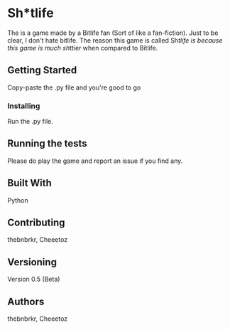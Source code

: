 # Sh*tlife

The is a game made by a Bitlife fan (Sort of like a fan-fiction). Just to be clear, I don't hate bitlife. The reason this game is called Sh*tlife is because this game is much sh*ttier when compared to Bitlife.

## Getting Started

Copy-paste the .py file and you're good to go

### Installing

Run the .py file.

## Running the tests

Please do play the game and report an issue if you find any. 

## Built With

Python

## Contributing

thebnbrkr, Cheeetoz

## Versioning

Version 0.5 (Beta)

## Authors

thebnbrkr, Cheeetoz

